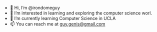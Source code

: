 - 👋 Hi, I’m @irondomeguy
- 👀 I’m interested in learning and exploring the computer science worl.
- 🌱 I’m currently learning Computer Science in UCLA
- 📫 You can reach me at guy.genis@gmail.com

